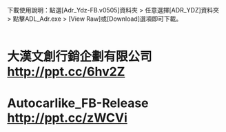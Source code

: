 下載使用說明：點選[Adr_Ydz-FB.v0505]資料夾 > 任意選擇[ADR_YDZ]資料夾 > 點擊ADL_Adr.exe > [View Raw]或[Download]選項即可下載。<br><br>

# 大漢文創行銷企劃有限公司 http://ppt.cc/6hv2Z
# Autocarlike_FB-Release http://ppt.cc/zWCVi
